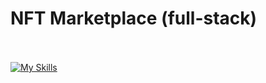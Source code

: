 # NFT Marketplace (full-stack)

<br><br>
[![My Skills](https://skillicons.dev/icons?i=solidity,nodejs,nextjs)](https://skillicons.dev)
